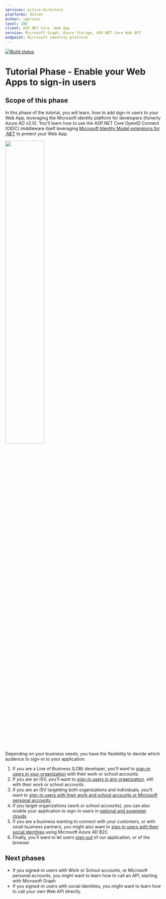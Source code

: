 ```yaml
---
services: active-directory
platforms: dotnet
author: jmprieur
level: 200
client: ASP.NET Core .Web App
service: Microsoft Graph, Azure Storage, ASP.NET Core Web API
endpoint: Microsoft identity platform
---
```

[![Build status](https://identitydivision.visualstudio.com/IDDP/_apis/build/status/AAD%20Samples/.NET%20client%20samples/ASP.NET%20Core%20Web%20App%20tutorial)](https://identitydivision.visualstudio.com/IDDP/_build/latest?definitionId=819)

# Tutorial Phase - Enable your Web Apps to sign-in users

## Scope of this phase

In this phase of the tutorial, you will learn, how to add sign-in users to your Web App, leveraging the Microsoft identity platform for developers (fomerly Azure AD v2.0). You'll learn how to use  the ASP.NET Core OpenID Connect (OIDC) middleware itself leveraging [Microsoft Identity Model extensions for .NET](https://github.com/AzureAD/azure-activedirectory-identitymodel-extensions-for-dotnet/wiki) to protect your Web App.

   <img src="../ReadmeFiles/sign-in-audiences.png" width="50%"/>

   Depending on your business needs, you have the flexibility to decide which audience to sign-in to your application:

   1. If you are a Line of Business (LOB) developer, you'll want to [sign-in users in your organization](./1-1-MyOrg) with their work or school accounts.
   1. If you are an ISV, you'll want to [sign-in users in any organization](./1-2-AnyOrg), still  with their work or school accounts.
   1. If you are an ISV targetting both organizations and individuals, you'll want to [sign-in users with their work and school accounts or Microsoft personal accounts](./1-3-AnyOrgOrPersonal).
   1. If you target organizations (work or school accounts), you can also enable your application to sign-in users in [national and sovereign clouds](./1-4-Sovereign).
   1. If you are a business wanting to connect with your customers, or with small business partners, you might also want to [sign-in users with their social identities](./1-5-B2C) using Microsoft Azure AD B2C
   1. Finally, you'll want to let users [sign-out](./1-6-SignOut) of our application, or of the browser

## Next phases

- If you signed-in users with Work or School accounts, or Microsoft personal accounts, you might want to learn how to call an API, starting with Microsoft Graph
- If you signed-in users with social identities, you might want to learn how to call your own Web API directly.

